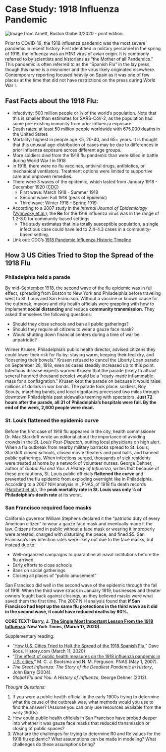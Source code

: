 # Case Study: 1918 Influenza Pandemic

![Image from Arnett, Boston Globe 3/2020 - print edition.](https://lh3.googleusercontent.com/jAEqPWzV1MqzAiA7fL6QYnLWRzpxvR4pZO83sXJ964eduG5RApqAkDlPRuSbHfvcAcbrx8HwcNgA2cB8cUOnVNK84qKOt6-lgJBPr5dMMmX20k6GUAcq6FnZtLLM0zX6e2MUA6Tn)

Prior to COVID-19, the 1918 influenza pandemic was the most severe pandemic in recent history. First identified in military personnel in the spring of 1918, the influenza was an H1N1 virus of avian origin. It is commonly referred to by scientists and historians as “the Mother of all Pandemics.” This pandemic is often referred to as the “Spanish Flu” in the lay press, though this name is a misnomer and the virus likely originated elsewhere. Contemporary reporting focused heavily on Spain as it was one of few places at the time that did not have restrictions on the press during World War I.

## **Fast Facts about the 1918 Flu:**

* Infectivity: 500 million people or ⅓ of the world’s population. Note that this is smaller than estimates for SARS-CoV-2, as the population had some pre-existing immunity from prior influenza exposure.
* Death rates: at least 50 million people worldwide with 675,000 deaths in the United States
* Mortality: highest in people age &lt;5, 20-40, and 65+ years. It is thought that this unusual age-distribution of cases may be due to differences in prior influenza exposure across different age groups.
* More soldiers died from the 1918 flu pandemic than were killed in battle during World War I in 1918
* In 1918, there were no flu vaccines, antiviral drugs, antibiotics, or mechanical ventilators. Treatment options were limited to supportive care and unproven remedies. 
* There were 3 waves of the epidemic, which lasted from January 1918 - December 1920 \([CDC](https://www.cdc.gov/flu/pandemic-resources/1918-commemoration/three-waves.htm)\) 
  * First wave: March 1918 - Summer 1918
  * Second wave: Fall 1918 \(peak of epidemic\)
  * Third wave: Winter 1918 - Spring 1919
* According to a 2007 study in the _Internal Journal of Epidemiology_ \([Vynnycky et al.](https://www.ncbi.nlm.nih.gov/pubmed/17517812)\), the **Re** for the 1918 influenza virus was in the range of 1.2-3.0 for community-based settings.
  * The study estimates that in a totally susceptible population, a single infectious case could have led to 2.4-4.3 cases in a community-based setting. 
* Link out: CDC’s [1918 Pandemic Influenza Historic Timeline](https://www.cdc.gov/flu/pandemic-resources/1918-commemoration/pandemic-timeline-1918.htm)

## How 3 US Cities Tried to Stop the Spread of the 1918 Flu

### Philadelphia held a parade

By mid-September 1918, the second wave of the flu epidemic was in full effect, spreading from Boston to New York and Philadelphia before traveling west to St. Louis and San Francisco. Without a vaccine or known cause for the outbreak, mayors and city health officials were grappling with how to implement **social distancing** and reduce **community transmission**. They asked themselves the following questions:

* Should they close schools and ban all public gatherings? 
* Should they require all citizens to wear a gauze face mask?
* Would shutting down financial centers during a time of war be unpatriotic?

Wilmer Krusen, Philadelphia’s public health director, advised citizens they could lower their risk for flu by: staying warm, keeping their feet dry, and “loosening their bowels.” Krusen refused to cancel the Liberty Loan parade on September 28, 1918, even as cases steadily increased up to this point. Infectious disease experts warned Krusen that the parade \(likely to attract several hundred thousand people\) would be a “ready-made inflammable mass for a conflagration.” Krusen kept the parade on because it would raise millions of dollars in war bonds. The parade took place: soldiers, Boy Scouts, marching bands, and local dignitaries processed two miles through downtown Philadelphia past sidewalks teeming with spectators. **Just 72 hours after the parade, all 31 of Philadelphia’s hospitals were full. By the end of the week, 2,600 people were dead.**

### St. Louis flattened the epidemic curve

Before the first case of 1918 flu appeared in the city, health commissioner Dr. Max Starkloff wrote an editorial about the importance of avoiding crowds in the _St. Louis Post-Dispatch_, putting local physicians on high alert. When a flu outbreak from nearby military barracks spread to St. Louis, Starkloff closed schools, closed movie theaters and pool halls, and banned public gatherings. When infections surged, thousands of sick residents were treated at home by a network of volunteer nurses. George Dehner, author of _Global Flu and You: A History of Influenza_, writes that because of these precautions, St. Louis public officials **flattened the curve** and prevented the flu epidemic from exploding overnight like in Philadelphia. According to a 2007 NIH analysis in \_PNAS\_of 1918 flu death records \([Hatchett et al.](https://www.pnas.org/content/104/18/7582)\), the **peak mortality rate in St. Louis was only ⅛ of Philadelphia’s death rate** at its worst.

### San Francisco required face masks

California governor William Stephens declared it the “patriotic duty of every American citizen” to wear a gauze face mask and eventually made it the law. Citizens found in public without a face mask or wearing it improperly were arrested, charged with disturbing the peace, and fined $5. San Francisco’s low infection rates were likely not due to the face masks, but instead due to:

* Well-organized campaigns to quarantine all naval institutions before the flu arrived
* Early efforts to close schools
* Bans on social gatherings
* Closing all places of “public amusement”

San Francisco did well in the second wave of the epidemic through the fall of 1918. When the third wave struck in January 1919, businesses and theater owners fought back against closings, as they believed masks were what saved them the first time. The 2007 NIH analysis found that **if San Francisco had kept up the same flu protections in the third wave as it did in the second wave, it could have reduced deaths by 90%.**

**CORE TEXT: Barry, J.** [**The Single Most Important Lesson From the 1918 Influenza**](https://www.nytimes.com/2020/03/17/opinion/coronavirus-1918-spanish-flu.html)**. New York Times, \(March 17, 2020\).**

Supplementary reading:

* “[How U.S. Cities Tried to Halt the Spread of the 1918 Spanish Flu](https://www.history.com/news/spanish-flu-pandemic-response-cities),” Dave Roos. History.com \(March 11, 2020\)
* “[The effect of public health measures on the 1918 influenza pandemic in U.S. cities](https://www.pnas.org/content/104/18/7588),” M. C. J. Bootsma and N. M. Ferguson. PNAS \(May 1, 2007\). 
* _The Great Influenza: The Story of the Deadliest Pandemic in History_, John Barry \(2004\). 
* _Global Flu and You: A History of Influenza_, George Dehner \(2012\). 

_Thought Questions:_

1. If you were a public health official in the early 1900s trying to determine what the cause of the outbreak was, what methods would you use to find the answer? \(Assume you can only use resources available from the early 1900s\)
2. How could public health officials in San Francisco have probed deeper into whether it was gauze face masks that reduced transmission or closing of public spaces?
3. What are the challenges for trying to determine R0 and Re values for the 1918 flu epidemic? What assumptions can be made in modeling? What challenges do these assumptions bring?

